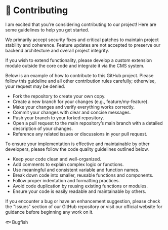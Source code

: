# 🌱 Contributing

I am excited that you're considering contributing to our project! Here are some guidelines to help you get started.

We primarily accept security fixes and critical patches to maintain project stability and coherence. Feature updates are not accepted to preserve our backend architecture and overall project integrity.

If you wish to extend functionality, please develop a custom extension module outside the core code and integrate it via the CMS system.

Below is an example of how to contribute to this GitHub project. Please follow this guideline and all other contribution rules carefully; otherwise, your request may be denied.

- Fork the repository to create your own copy.
- Create a new branch for your changes (e.g., feature/my-feature).
- Make your changes and verify everything works correctly.
- Commit your changes with clear and concise messages.
- Push your branch to your forked repository.
- Open a pull request to the main repository’s main branch with a detailed description of your changes.
- Reference any related issues or discussions in your pull request.

To ensure your implementation is effective and maintainable by other developers, please follow the code quality guidelines outlined below.

- Keep your code clean and well-organized.
- Add comments to explain complex logic or functions.
- Use meaningful and consistent variable and function names.
- Break down code into smaller, reusable functions and components.
- Follow proper indentation and formatting practices.
- Avoid code duplication by reusing existing functions or modules.
- Ensure your code is easily readable and maintainable by others.

If you encounter a bug or have an enhancement suggestion, please check the "Issues" section of our GitHub repository or visit our official website for guidance before beginning any work on it.

🐟 Bugfish